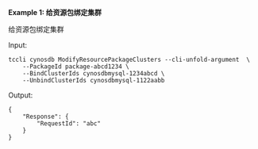 **Example 1: 给资源包绑定集群**

给资源包绑定集群

Input: 

```
tccli cynosdb ModifyResourcePackageClusters --cli-unfold-argument  \
    --PackageId package-abcd1234 \
    --BindClusterIds cynosdbmysql-1234abcd \
    --UnbindClusterIds cynosdbmysql-1122aabb
```

Output: 
```
{
    "Response": {
        "RequestId": "abc"
    }
}
```

